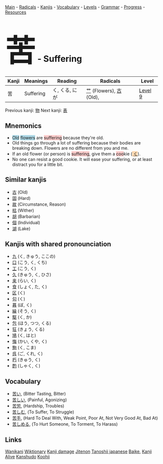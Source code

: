 <style> bigfont {font-size: 100px}</style>
[Main](../README.md) -
[Radicals](../radicals.md) -
[Kanjis](../kanjis.md) -
[Vocabulary](../vocabulary.md) -
[Levels](../levels.md) -
[Grammar](../grammar.md) - 
[Progress](../progress.md) -
[Resources](../resources.md)
# <bigfont> 苦</bigfont> - Suffering 

| Kanji | Meanings | Reading | Radicals | Level |
| --- | --- | --- | --- | --- |
| 苦 | Suffering | く, くる, にが | [艹](../radicals/艹.md) (Flowers), [古](../radicals/古.md) (Old),  | [Level 9](../levels/wk_level9.md) |

Previous kanji: [物](物.md) Next kanji: [表](表.md) 

## Mnemonics
 * <span style="background-color:#ADD8E6"> Old</span> <span style="background-color:#ADD8E6"> flowers</span> are <span style="background-color:#ffcccb"> suffering</span> because they're old.
* Old things go through a lot of suffering because their bodies are breaking down. Flowers are no different from you and me.
* If an old flower (or person) is <span style="background-color:#ffcccb"> suffering</span>, give them a <span style="background-color:#ffcccb"> coo</span>kie (<span style="background-color:#fed8b1"> [く](https://jisho.org/search/く)</span>).
* No one can resist a good cookie. It will ease your suffering, or at least distract you for a little bit.


## Similar kanjis
 * [古](古.md) (Old)
* [固](固.md) (Hard)
* [故](故.md) (Circumstance, Reason)
* [枯](枯.md) (Wither)
* [胡](胡.md) (Barbarian)
* [個](個.md) (Individual)
* [湖](湖.md) (Lake)



## Kanjis with shared pronounciation
 * [九](九.md) (く, きゅう, ここの)
* [口](口.md) (こう, く, くち)
* [工](工.md) (こう, く)
* [久](久.md) (きゅう, く, ひさ)
* [来](来.md) (らい, く)
* [食](食.md) (しょく, た, く)
* [区](区.md) (く)
* [句](句.md) (く)
* [暮](暮.md) (ぼ, く)
* [繰](繰.md) (そう, く)
* [駆](駆.md) (く, か)
* [包](包.md) (ほう, つつ, くる)
* [狂](狂.md) (きょう, くる)
* [鳩](鳩.md) (く, はと)
* [悔](悔.md) (かい, くや, く)
* [駒](駒.md) (く, こま)
* [呉](呉.md) (ご, くれ, く)
* [朽](朽.md) (きゅう, く)
* [酌](酌.md) (しゃく, く)



## Vocabulary
 * [苦い](../vocabulary/苦.md), (Bitter Tasting, Bitter)
* [苦しい](../vocabulary/苦.md), (Painful, Agonizing)
* [苦労](../vocabulary/苦.md), (Hardship, Troubles)
* [苦しむ](../vocabulary/苦.md), (To Suffer, To Struggle)
* [苦手](../vocabulary/苦.md), (Hard To Deal With, Weak Point, Poor At, Not Very Good At, Bad At)
* [苦しめる](../vocabulary/苦.md), (To Hurt Someone, To Torment, To Harass)




## Links 


[Wanikani](https://www.wanikani.com/kanji/苦)
[Wiktionary](https://en.wiktionary.org/wiki/苦)
[Kanji damage](http://www.kanjidamage.com/kanji/search?utf8=✓&q=苦)
[Jitenon](https://jitenon.com/kanji/苦)
[Tanoshii japanese](https://www.tanoshiijapanese.com/dictionary/kanji.cfm?k=苦)
[Baike](https://baike.baidu.com/item/苦),
[Kanji Alive](https://app.kanjialive.com/苦)
[Kanshudo](https://www.kanshudo.com/searchmn?q=苦)
[Koohii](https://kanji.koohii.com/study/kanji/苦)
